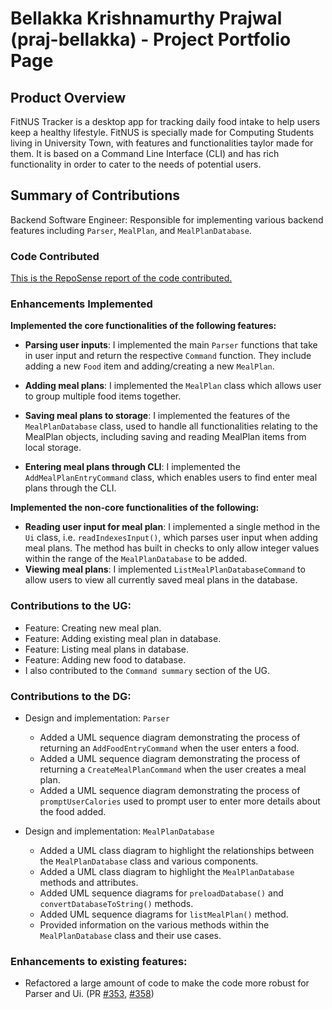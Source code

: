 # Bellakka Krishnamurthy Prajwal (praj-bellakka) - Project Portfolio Page

## Product Overview
FitNUS Tracker is a desktop app for tracking daily food intake to help users keep a healthy lifestyle.
FitNUS is specially made for Computing Students living in University Town, with features and
functionalities taylor made for them. It is based on a Command Line Interface (CLI) and has
rich functionality in order to cater to the needs of potential users.


## Summary of Contributions
Backend Software Engineer: Responsible for implementing various backend features including
`Parser`, `MealPlan`, and `MealPlanDatabase`.

### Code Contributed

[This is the RepoSense report of the code contributed.](https://nus-cs2113-ay2122s1.github.io/tp-dashboard/?search=&sort=groupTitle&sortWithin=title&timeframe=commit&mergegroup=&groupSelect=groupByRepos&breakdown=true&checkedFileTypes=docs~functional-code~test-code~other&since=2021-09-25&tabOpen=true&tabType=authorship&tabAuthor=praj-bellakka&tabRepo=AY2122S1-CS2113T-W12-1%2Ftp%5Bmaster%5D&authorshipIsMergeGroup=false&authorshipFileTypes=docs~functional-code~test-code&authorshipIsBinaryFileTypeChecked=false)


### Enhancements Implemented

**Implemented the core functionalities of the following features:**
- **Parsing user inputs**: I implemented the main `Parser` functions that take in user input and return the respective `Command` function. 
They include adding a new `Food` item and adding/creating a new `MealPlan`.

-  **Adding meal plans**: I implemented the `MealPlan` class which allows user to group multiple food items together.

- **Saving meal plans to storage**: I implemented the features of the `MealPlanDatabase` class, used to handle
  all functionalities relating to the MealPlan objects, including saving and reading MealPlan items from local storage.

- **Entering meal plans through CLI**: I implemented the `AddMealPlanEntryCommand` class, which enables users
  to find enter meal plans through the CLI.

**Implemented the non-core functionalities of the following:**
- **Reading user input for meal plan**: I implemented a single method in the `Ui` class, i.e. `readIndexesInput()`, which parses user input when adding meal plans. 
The method has built in checks to only allow integer values within the range of the `MealPlanDatabase` to be added.
- **Viewing meal plans**: I implemented `ListMealPlanDatabaseCommand` to allow users to view all currently saved meal plans in the database.

### Contributions to the UG:
- Feature: Creating new meal plan.
- Feature: Adding existing meal plan in database.
- Feature: Listing meal plans in database.
- Feature: Adding new food to database.
- I also contributed to the `Command summary` section of the UG.

### Contributions to the DG:
- Design and implementation: `Parser`
  - Added a UML sequence diagram demonstrating the process of returning an `AddFoodEntryCommand` when the user enters a food. 
  - Added a UML sequence diagram demonstrating the process of returning a `CreateMealPlanCommand` when the user creates a meal plan.
  - Added a UML sequence diagram demonstrating the process of `promptUserCalories` used to prompt user to enter more details about the food added. 


- Design and implementation: `MealPlanDatabase`
    - Added a UML class diagram to highlight the relationships between the `MealPlanDatabase`
      class and various components.
    - Added a UML class diagram to highlight the `MealPlanDatabase` methods and attributes.
    - Added UML sequence diagrams for `preloadDatabase()` and `convertDatabaseToString()` methods.
    - Added UML sequence diagrams for `listMealPlan()` method.
    - Provided information on the various methods within the `MealPlanDatabase` class and their use cases.

### Enhancements to existing features:

- Refactored a large amount of code to make the code more robust for Parser and Ui. (PR [#353](https://github.com/AY2122S1-CS2113T-W12-1/tp/pull/353), [#358](https://github.com/AY2122S1-CS2113T-W12-1/tp/pull/358)) 
